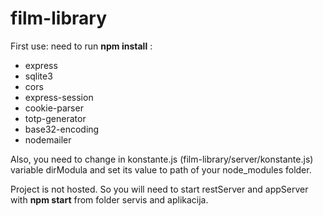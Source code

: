 # film-library

First use: need to run **npm install** :
- express
- sqlite3
- cors
- express-session
- cookie-parser
- totp-generator
- base32-encoding
- nodemailer

Also, you need to change in konstante.js (film-library/server/konstante.js) variable dirModula and set its value to path of your node_modules folder.

Project is not hosted. So you will need to start restServer and appServer with **npm start** from folder servis and aplikacija.
